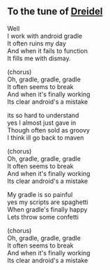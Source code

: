 ## To the tune of [Dreidel](https://youtu.be/HZZO0g5FO4k)

Well
<br>
I work with android gradle
<br>
It often ruins my day
<br>
And when it fails to function
<br>
It fills me with dismay.


(chorus)
<br>
Oh, gradle, gradle, gradle
<br>
It often seems to break
<br>
And when it's finally working
<br>
Its clear android's a mistake


its so hard to understand
<br>
yes I almost just gave in
<br>
Though often sold as groovy
<br>
I think ill go back to maven


(chorus)
<br>
Oh, gradle, gradle, gradle
<br>
It often seems to break
<br>
And when it's finally working
<br>
Its clear android's a mistake



My gradle is so painful
<br>
yes my scripts are spaghetti
<br>
When gradle's finally happy
<br>
Lets throw some confetti



(chorus)
<br>
Oh, gradle, gradle, gradle
<br>
It often seems to break
<br>
And when it's finally working
<br>
Its clear android's a mistake

